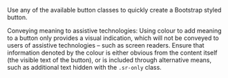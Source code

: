 Use any of the available button classes to quickly create a Bootstrap styled button.

Conveying meaning to assistive technologies:
Using colour to add meaning to a button only provides a visual indication, which will not be conveyed to users of assistive technologies – such as screen readers. Ensure that information denoted by the colour is either obvious from the content itself (the visible text of the button), or is included through alternative means, such as additional text hidden with the `.sr-only` class.
